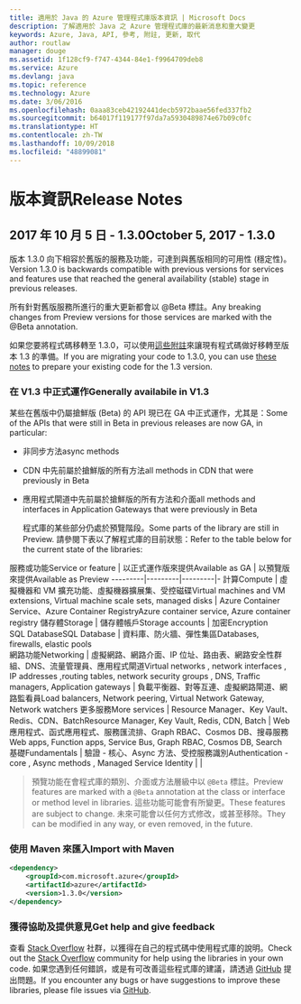 ```yaml
---
title: 適用於 Java 的 Azure 管理程式庫版本資訊 | Microsoft Docs
description: 了解適用於 Java 之 Azure 管理程式庫的最新消息和重大變更
keywords: Azure, Java, API, 參考, 附註, 更新, 取代
author: routlaw
manager: douge
ms.assetid: 1f128cf9-f747-4344-84e1-f9964709deb8
ms.service: Azure
ms.devlang: java
ms.topic: reference
ms.technology: Azure
ms.date: 3/06/2016
ms.openlocfilehash: 0aaa83ceb42192441decb5972baae56fed337fb2
ms.sourcegitcommit: b64017f119177f97da7a5930489874e67b09c0fc
ms.translationtype: HT
ms.contentlocale: zh-TW
ms.lasthandoff: 10/09/2018
ms.locfileid: "48899081"
---
```

# <a name="release-notes"></a><span data-ttu-id="6dba4-104">版本資訊</span><span class="sxs-lookup"><span data-stu-id="6dba4-104">Release Notes</span></span> 

## <a name="october-5-2017---130"></a><span data-ttu-id="6dba4-105">2017 年 10 月 5 日 - 1.3.0</span><span class="sxs-lookup"><span data-stu-id="6dba4-105">October 5, 2017 - 1.3.0</span></span> 

<span data-ttu-id="6dba4-106">版本 1.3.0 向下相容於舊版的服務及功能，可達到與舊版相同的可用性 (穩定性)。</span><span class="sxs-lookup"><span data-stu-id="6dba4-106">Version 1.3.0 is backwards compatible with previous versions for services and features use that reached the general availability (stable) stage in previous releases.</span></span>

<span data-ttu-id="6dba4-107">所有針對舊版服務所進行的重大更新都會以 @Beta 標註。</span><span class="sxs-lookup"><span data-stu-id="6dba4-107">Any breaking changes from Preview versions for those services are marked with the @Beta annotation.</span></span>

<span data-ttu-id="6dba4-108">如果您要將程式碼移轉至 1.3.0，可以使用[這些附註](https://github.com/Azure/azure-sdk-for-java/blob/master/notes/prepare-for-1.3.0.md)來讓現有程式碼做好移轉至版本 1.3 的準備。</span><span class="sxs-lookup"><span data-stu-id="6dba4-108">If you are migrating your code to 1.3.0, you can use [these notes](https://github.com/Azure/azure-sdk-for-java/blob/master/notes/prepare-for-1.3.0.md) to prepare your existing code for the 1.3 version.</span></span>

### <a name="generally-availabile-in-v13"></a><span data-ttu-id="6dba4-109">在 V1.3 中正式運作</span><span class="sxs-lookup"><span data-stu-id="6dba4-109">Generally availabile in V1.3</span></span>

<span data-ttu-id="6dba4-110">某些在舊版中仍屬搶鮮版 (Beta) 的 API 現已在 GA 中正式運作，尤其是：</span><span class="sxs-lookup"><span data-stu-id="6dba4-110">Some of the APIs that were still in Beta in previous releases are now GA, in particular:</span></span>

- <span data-ttu-id="6dba4-111">非同步方法</span><span class="sxs-lookup"><span data-stu-id="6dba4-111">async methods</span></span>
- <span data-ttu-id="6dba4-112">CDN 中先前屬於搶鮮版的所有方法</span><span class="sxs-lookup"><span data-stu-id="6dba4-112">all methods in CDN that were previously in Beta</span></span>
- <span data-ttu-id="6dba4-113">應用程式閘道中先前屬於搶鮮版的所有方法和介面</span><span class="sxs-lookup"><span data-stu-id="6dba4-113">all methods and interfaces in Application Gateways that were previously in Beta</span></span>

  <span data-ttu-id="6dba4-114">程式庫的某些部分仍處於預覽階段。</span><span class="sxs-lookup"><span data-stu-id="6dba4-114">Some parts of the library are still in Preview.</span></span> <span data-ttu-id="6dba4-115">請參閱下表以了解程式庫的目前狀態：</span><span class="sxs-lookup"><span data-stu-id="6dba4-115">Refer to the table below for the current state of the libraries:</span></span>

<span data-ttu-id="6dba4-116">服務或功能</span><span class="sxs-lookup"><span data-stu-id="6dba4-116">Service or feature</span></span> | <span data-ttu-id="6dba4-117">以正式運作版來提供</span><span class="sxs-lookup"><span data-stu-id="6dba4-117">Available as GA</span></span> | <span data-ttu-id="6dba4-118">以預覽版來提供</span><span class="sxs-lookup"><span data-stu-id="6dba4-118">Available as Preview</span></span> 
---------|---------|---------|-
<span data-ttu-id="6dba4-119">計算</span><span class="sxs-lookup"><span data-stu-id="6dba4-119">Compute</span></span>  | <span data-ttu-id="6dba4-120">虛擬機器和 VM 擴充功能、虛擬機器擴展集、受控磁碟</span><span class="sxs-lookup"><span data-stu-id="6dba4-120">Virtual machines and VM extensions, Virtual machine scale sets, managed disks</span></span>   | <span data-ttu-id="6dba4-121">Azure Container Service、Azure Container Registry</span><span class="sxs-lookup"><span data-stu-id="6dba4-121">Azure container service, Azure container registry</span></span> 
<span data-ttu-id="6dba4-122">儲存體</span><span class="sxs-lookup"><span data-stu-id="6dba4-122">Storage</span></span>   |  <span data-ttu-id="6dba4-123">儲存體帳戶</span><span class="sxs-lookup"><span data-stu-id="6dba4-123">Storage accounts</span></span>       |    <span data-ttu-id="6dba4-124">加密</span><span class="sxs-lookup"><span data-stu-id="6dba4-124">Encryption</span></span>     
<span data-ttu-id="6dba4-125">SQL Database</span><span class="sxs-lookup"><span data-stu-id="6dba4-125">SQL Database</span></span>  | <span data-ttu-id="6dba4-126">資料庫、防火牆、彈性集區</span><span class="sxs-lookup"><span data-stu-id="6dba4-126">Databases, firewalls, elastic pools</span></span>              
<span data-ttu-id="6dba4-127">網路功能</span><span class="sxs-lookup"><span data-stu-id="6dba4-127">Networking</span></span>    |  <span data-ttu-id="6dba4-128">虛擬網路、網路介面、IP 位址、路由表、網路安全性群組、DNS、流量管理員、應用程式閘道</span><span class="sxs-lookup"><span data-stu-id="6dba4-128">Virtual networks , network interfaces , IP addresses ,routing tables, network security groups , DNS, Traffic managers, Application gateways</span></span>  |    <span data-ttu-id="6dba4-129">負載平衡器、對等互連、虛擬網路閘道、網路監看員</span><span class="sxs-lookup"><span data-stu-id="6dba4-129">Load balancers, Network peering, Virtual Network Gateway, Network watchers</span></span> 
<span data-ttu-id="6dba4-130">更多服務</span><span class="sxs-lookup"><span data-stu-id="6dba4-130">More services</span></span>    |  <span data-ttu-id="6dba4-131">Resource Manager、Key Vault、Redis、CDN、Batch</span><span class="sxs-lookup"><span data-stu-id="6dba4-131">Resource Manager, Key Vault, Redis,  CDN, Batch</span></span>       |  <span data-ttu-id="6dba4-132">Web 應用程式、函式應用程式、服務匯流排、Graph RBAC、Cosmos DB、搜尋服務</span><span class="sxs-lookup"><span data-stu-id="6dba4-132">Web apps, Function apps, Service Bus, Graph RBAC, Cosmos DB, Search</span></span>  
<span data-ttu-id="6dba4-133">基礎</span><span class="sxs-lookup"><span data-stu-id="6dba4-133">Fundamentals</span></span>     |   <span data-ttu-id="6dba4-134">驗證 - 核心、Async 方法、受控服務識別</span><span class="sxs-lookup"><span data-stu-id="6dba4-134">Authentication - core , Async methods , Managed Service Identity</span></span>      |      |

> <span data-ttu-id="6dba4-135">預覽功能在會程式庫的類別、介面或方法層級中以 `@Beta` 標註。</span><span class="sxs-lookup"><span data-stu-id="6dba4-135">Preview features are marked with a `@Beta` annotation at the class or interface or method level in libraries.</span></span> <span data-ttu-id="6dba4-136">這些功能可能會有所變更。</span><span class="sxs-lookup"><span data-stu-id="6dba4-136">These features are subject to change.</span></span> <span data-ttu-id="6dba4-137">未來可能會以任何方式修改，或甚至移除。</span><span class="sxs-lookup"><span data-stu-id="6dba4-137">They can be modified in any way, or even removed, in the future.</span></span>

### <a name="import-with-maven"></a><span data-ttu-id="6dba4-138">使用 Maven 來匯入</span><span class="sxs-lookup"><span data-stu-id="6dba4-138">Import with Maven</span></span>

```XML
<dependency>
    <groupId>com.microsoft.azure</groupId>
    <artifactId>azure</artifactId>
    <version>1.3.0</version>
</dependency>
```

### <a name="get-help-and-give-feedback"></a><span data-ttu-id="6dba4-139">獲得協助及提供意見</span><span class="sxs-lookup"><span data-stu-id="6dba4-139">Get help and give feedback</span></span>

<span data-ttu-id="6dba4-140">查看 [Stack Overflow](http://stackoverflow.com/questions/tagged/azure-java-sdk) 社群，以獲得在自己的程式碼中使用程式庫的說明。</span><span class="sxs-lookup"><span data-stu-id="6dba4-140">Check out the [Stack Overflow](http://stackoverflow.com/questions/tagged/azure-java-sdk) community for help using the libraries in your own code.</span></span> <span data-ttu-id="6dba4-141">如果您遇到任何錯誤，或是有可改善這些程式庫的建議，請透過 [GitHub](https://github.com/Azure/azure-sdk-for-java/issues) 提出問題。</span><span class="sxs-lookup"><span data-stu-id="6dba4-141">If you encounter any bugs or have suggestions to improve these libraries, please file issues via [GitHub](https://github.com/Azure/azure-sdk-for-java/issues).</span></span>


